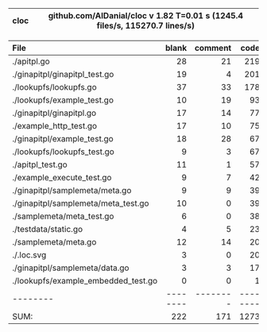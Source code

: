 
cloc|github.com/AlDanial/cloc v 1.82  T=0.01 s (1245.4 files/s, 115270.7 lines/s)
--- | ---

File|blank|comment|code
:-------|-------:|-------:|-------:
./apitpl.go|28|21|219
./ginapitpl/ginapitpl_test.go|19|4|201
./lookupfs/lookupfs.go|37|33|178
./lookupfs/example_test.go|10|19|93
./ginapitpl/ginapitpl.go|17|14|77
./example_http_test.go|17|10|75
./ginapitpl/example_test.go|18|28|67
./lookupfs/lookupfs_test.go|9|3|67
./apitpl_test.go|11|1|57
./example_execute_test.go|9|7|42
./ginapitpl/samplemeta/meta.go|9|9|39
./ginapitpl/samplemeta/meta_test.go|10|0|39
./samplemeta/meta_test.go|6|0|38
./testdata/static.go|4|5|23
./samplemeta/meta.go|12|14|20
./.loc.svg|3|0|20
./ginapitpl/samplemeta/data.go|3|3|17
./lookupfs/example_embedded_test.go|0|0|1
--------|--------|--------|--------
SUM:|222|171|1273
